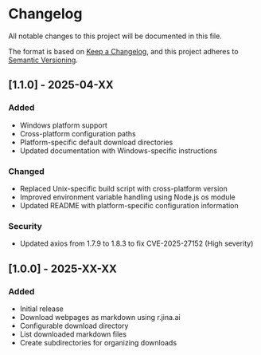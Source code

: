 # Changelog

All notable changes to this project will be documented in this file.

The format is based on [Keep a Changelog](https://keepachangelog.com/en/1.0.0/),
and this project adheres to [Semantic Versioning](https://semver.org/spec/v2.0.0.html).

## [1.1.0] - 2025-04-XX

### Added
- Windows platform support
- Cross-platform configuration paths
- Platform-specific default download directories
- Updated documentation with Windows-specific instructions

### Changed
- Replaced Unix-specific build script with cross-platform version
- Improved environment variable handling using Node.js os module
- Updated README with platform-specific configuration information

### Security
- Updated axios from 1.7.9 to 1.8.3 to fix CVE-2025-27152 (High severity)

## [1.0.0] - 2025-XX-XX

### Added
- Initial release
- Download webpages as markdown using r.jina.ai
- Configurable download directory
- List downloaded markdown files
- Create subdirectories for organizing downloads
